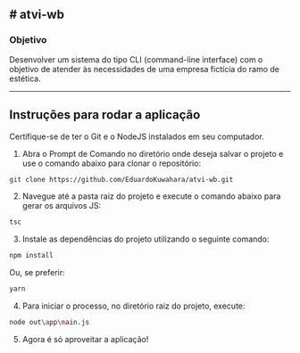 
## # atvi-wb

### Objetivo
Desenvolver um sistema do tipo CLI (command-line interface) com o objetivo de atender às necessidades de uma empresa fictícia do ramo de estética.

---

## Instruções para rodar a aplicação

Certifique-se de ter o Git e o NodeJS instalados em seu computador.

1. Abra o Prompt de Comando no diretório onde deseja salvar o projeto e use o comando abaixo para clonar o repositório:

```bash
git clone https://github.com/EduardoKuwahara/atvi-wb.git
```

2. Navegue até a pasta raiz do projeto e execute o comando abaixo para gerar os arquivos JS:

```bash
tsc
```

3. Instale as dependências do projeto utilizando o seguinte comando:

```bash
npm install
```

Ou, se preferir:

```bash
yarn
```

4. Para iniciar o processo, no diretório raiz do projeto, execute:

```bash
node out\app\main.js
```

5. Agora é só aproveitar a aplicação!

